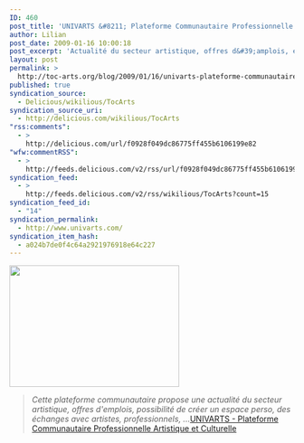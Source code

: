 ```yaml
---
ID: 460
post_title: 'UNIVARTS &#8211; Plateforme Communautaire Professionnelle Artistique et Culturelle'
author: Lilian
post_date: 2009-01-16 10:00:18
post_excerpt: 'Actualité du secteur artistique, offres d&#39;amplois, échanges avec artistes, professionels, ...'
layout: post
permalink: >
  http://toc-arts.org/blog/2009/01/16/univarts-plateforme-communautaire-professionnelle-artistique-et-culturelle/
published: true
syndication_source:
  - Delicious/wikilious/TocArts
syndication_source_uri:
  - http://delicious.com/wikilious/TocArts
"rss:comments":
  - >
    http://delicious.com/url/f0928f049dc86775ff455b6106199e82
"wfw:commentRSS":
  - >
    http://feeds.delicious.com/v2/rss/url/f0928f049dc86775ff455b6106199e82
syndication_feed:
  - >
    http://feeds.delicious.com/v2/rss/wikilious/TocArts?count=15
syndication_feed_id:
  - "14"
syndication_permalink:
  - http://www.univarts.com/
syndication_item_hash:
  - a024b7de0f4c64a2921976918e64c227
---
```

[<img class="size-medium wp-image-7586 alignleft" title="univarts-plateforme-artistes" src="http://toc-arts.org/blog/wp-content/uploads/2009/01/univarts-plateforme-artistes-300x215.jpg" alt="" width="300" height="215" />][1] 
> *Cette plateforme communautaire propose une actualité du secteur artistique, offres d'emplois, possibilité de créer un espace perso, des échanges avec artistes, professionnels, ...*[UNIVARTS - Plateforme Communautaire Professionnelle Artistique et Culturelle][2]

 [1]: http://toc-arts.org/blog/wp-content/uploads/2009/01/univarts-plateforme-artistes.jpg
 [2]: http://www.univarts.com/ "univarts plateforme communautaire artistes"